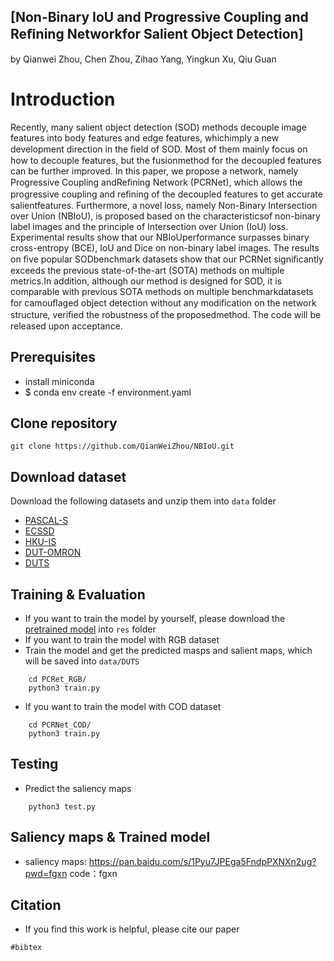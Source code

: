 ## [Non-Binary IoU and Progressive Coupling and Reﬁning Networkfor Salient Object Detection]
by Qianwei Zhou, Chen Zhou, Zihao Yang, Yingkun Xu, Qiu Guan

# Introduction
Recently, many salient object detection (SOD) methods decouple image features into body features and edge features, whichimply a new development direction in the ﬁeld of SOD. Most of them mainly focus on how to decouple features, but the fusionmethod for the decoupled features can be further improved. In this paper, we propose a network, namely Progressive Coupling andReﬁning Network (PCRNet), which allows the progressive coupling and reﬁning of the decoupled features to get accurate salientfeatures. Furthermore, a novel loss, namely Non-Binary Intersection over Union (NBIoU), is proposed based on the characteristicsof non-binary label images and the principle of Intersection over Union (IoU) loss. Experimental results show that our NBIoUperformance surpasses binary cross-entropy (BCE), IoU and Dice on non-binary label images. The results on ﬁve popular SODbenchmark datasets show that our PCRNet signiﬁcantly exceeds the previous state-of-the-art (SOTA) methods on multiple metrics.In addition, although our method is designed for SOD, it is comparable with previous SOTA methods on multiple benchmarkdatasets for camouﬂaged object detection without any modiﬁcation on the network structure, veriﬁed the robustness of the proposedmethod. The code will be released upon acceptance.

## Prerequisites
- install miniconda
- $ conda env create -f environment.yaml

## Clone repository
```shell
git clone https://github.com/QianWeiZhou/NBIoU.git
```

## Download dataset
Download the following datasets and unzip them into `data` folder

- [PASCAL-S](http://cbi.gatech.edu/salobj/)
- [ECSSD](http://www.cse.cuhk.edu.hk/leojia/projects/hsaliency/dataset.html)
- [HKU-IS](https://i.cs.hku.hk/~gbli/deep_saliency.html)
- [DUT-OMRON](http://saliencydetection.net/dut-omron/)
- [DUTS](http://saliencydetection.net/duts/)

## Training & Evaluation
- If you want to train the model by yourself, please download the [pretrained model](https://download.pytorch.org/models/resnet50-19c8e357.pth) into `res` folder
- If you want to train the model with RGB dataset
- Train the model and get the predicted masps and salient maps, which will be saved into `data/DUTS`
```shell
    cd PCRet_RGB/
    python3 train.py
```
- If you want to train the model with COD dataset
```shell
    cd PCRNet_COD/
    python3 train.py
```

## Testing 
- Predict the saliency maps
```shell
    python3 test.py
```

## Saliency maps & Trained model
- saliency maps: https://pan.baidu.com/s/1Pyu7JPEga5FndpPXNXn2ug?pwd=fgxn code：fgxn 


## Citation
- If you find this work is helpful, please cite our paper
```
#bibtex
```
